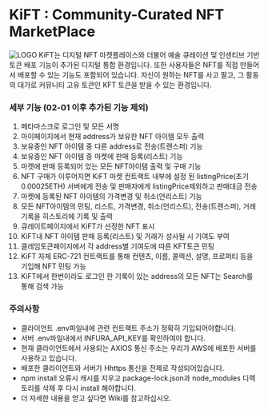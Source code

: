 # KiFT : Community-Curated NFT MarketPlace
![LOGO](https://cdn.discordapp.com/attachments/945643068755943447/945643140902187008/Screen_Shot_2022-01-28_at_11.25.47_AM.png)
KiFT는 디지털 NFT 마켓플레이스와 더불어 예술 큐레이션 및 인센티브 기반 토큰 배포 기능이 추가된 디지털 통합 환경입니다. 또한 사용자들은 NFT를 직접 만들어서 배포할 수 있는 기능도 포함되어 있습니다. 자신이 원하는 NFT를 사고 팔고, 그 활동의 대가로 커뮤니티 고유 토큰인 KFT 토큰을 받을 수 있는 환경입니다.

### 세부 기능 (02-01 이후 추가된 기능 제외)
1. 메타마스크로 로그인 및 모든 서명 
2. 마이페이지에서 현재 address가 보유한 NFT 아이템 모두 출력
3. 보유중인 NFT 아이템 중 다른 address로 전송(트랜스퍼) 기능
4. 보유중인 NFT 아이템 중 마켓에 판매 등록(리스트) 기능
5. 마켓에 판매 등록되어 있는 모든 NFT아이템 출력 및 구매 기능
6. NFT 구매가 이루어지면 KiFT 마켓 컨트랙트 내부에 설정 된 listingPrice(초기 0.00025ETH) 서버에게 전송 및 판매자에게 listingPrice제외하고 판매대금 전송
7. 마켓에 등록된 NFT 아이템의 가격변경 및 취소(언리스트) 기능
8. 모든 NFT아이템의 민팅, 리스트, 가격변경, 취소(언리스트), 전송(트랜스퍼), 거래 기록을 히스토리에 기록 및 출력
9. 큐레이트페이지에서 KiFT가 선정한 NFT 표시
10. KiFT내 NFT 아이템 판매 등록(리스트) 및 거래가 성사될 시 기여도 부여
11. 클레임토큰페이지에서 각 address별 기여도에 따른 KFT토큰 민팅
12. KiFT 자체 ERC-721 컨트랙트를 통해 컨텐츠, 이름, 콜렉션, 설명, 프로퍼티 등을 기입해 NFT 민팅 가능
13. KiFT에서 한번이라도 로그인 한 기록이 있는 address의 모든 NFT는 Search를 통해 검색 가능

### 주의사항
- 클라이언트 .env파일내에 관련 컨트랙트 주소가 정확히 기입되어야합니다.
- 서버 .env파일내에서 INFURA_API_KEY를 확인하여야 합니다.
- 현재 클라이언트에서 사용되는 AXIOS 통신 주소는 우리가 AWS에 배포한 서버를 사용하고 있습니다.
- 배포한 클라이언트와 서버가 Hhttps 통신을 전제로 작성되어있습니다.
- npm install 오류시 캐시를 지우고 package-lock.json과 node_modules 디렉토리를 삭제 후 다시 install 해야합니다.
- 더 자세한 내용을 얻고 싶다면 Wiki를 참고하십시오.
